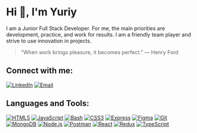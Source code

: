 # Hi 👋, I'm Yuriy

I am a Junior Full Stack Developer. For me, the main priorities are development, practice, and work for results. I am a friendly team player and strive to use innovation in projects.

> "When work brings pleasure, it becomes perfect." — Henry Ford

## Connect with me:
[![LinkedIn](https://img.shields.io/badge/-LinkedIn-0077B5?style=for-the-badge&logo=linkedin&logoColor=white&logoWidth=20)](https://www.linkedin.com/in/yuriy-shukan)
[![Email](https://img.shields.io/badge/-Email-D14836?style=for-the-badge&logo=gmail&logoColor=white&logoWidth=20)](mailto:shukan.work24@gmail.com)

## Languages and Tools:
[![HTML5](https://img.shields.io/badge/-HTML5-E34F26?style=for-the-badge&logo=html5&logoColor=white&logoWidth=20&borderRadius=5px)](https://developer.mozilla.org/en-US/docs/Web/HTML)
[![JavaScript](https://img.shields.io/badge/-JavaScript-F7DF1E?style=for-the-badge&logo=javascript&logoColor=black&logoWidth=20&borderRadius=5px)](https://developer.mozilla.org/en-US/docs/Web/JavaScript)
[![Bash](https://img.shields.io/badge/-Bash-4EAA25?style=for-the-badge&logo=gnu-bash&logoColor=white&logoWidth=20&borderRadius=5px)](https://www.gnu.org/software/bash/)
[![CSS3](https://img.shields.io/badge/-CSS3-1572B6?style=for-the-badge&logo=css3&logoWidth=20&borderRadius=5px)](https://developer.mozilla.org/en-US/docs/Web/CSS)
[![Express](https://img.shields.io/badge/-Express-000000?style=for-the-badge&logo=express&logoColor=white&logoWidth=20&borderRadius=5px)](https://expressjs.com/)
[![Figma](https://img.shields.io/badge/-Figma-F24E1E?style=for-the-badge&logo=figma&logoColor=white&logoWidth=20&borderRadius=5px)](https://www.figma.com/)
[![Git](https://img.shields.io/badge/-Git-F05032?style=for-the-badge&logo=git&logoColor=white&logoWidth=20&borderRadius=5px)](https://git-scm.com/)
[![MongoDB](https://img.shields.io/badge/-MongoDB-47A248?style=for-the-badge&logo=mongodb&logoColor=white&logoWidth=20&borderRadius=5px)](https://www.mongodb.com/)
[![Node.js](https://img.shields.io/badge/-Node.js-339933?style=for-the-badge&logo=nodedotjs&logoColor=white&logoWidth=20&borderRadius=5px)](https://nodejs.org/)
[![Postman](https://img.shields.io/badge/-Postman-FF6C37?style=for-the-badge&logo=postman&logoColor=white&logoWidth=20&borderRadius=5px)](https://www.postman.com/)
[![React](https://img.shields.io/badge/-React-61DAFB?style=for-the-badge&logo=react&logoColor=black&logoWidth=20&borderRadius=5px)](https://reactjs.org/)
[![Redux](https://img.shields.io/badge/-Redux-764ABC?style=for-the-badge&logo=redux&logoColor=white&logoWidth=20&borderRadius=5px)](https://redux.js.org/)
[![TypeScript](https://img.shields.io/badge/-TypeScript-3178C6?style=for-the-badge&logo=typescript&logoColor=white&logoWidth=20&borderRadius=5px)](https://www.typescriptlang.org/)
